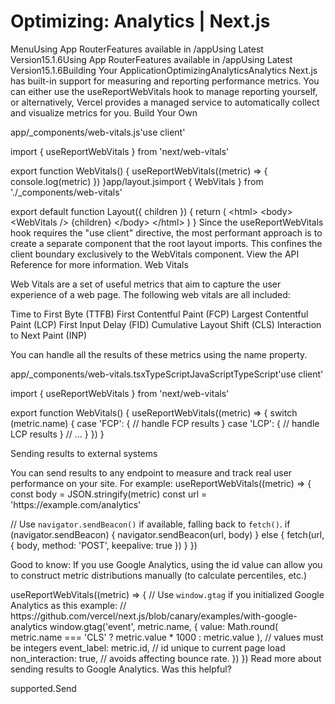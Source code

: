 # Optimizing: Analytics | Next.js

<p>MenuUsing App RouterFeatures available in /appUsing Latest Version15.1.6Using App RouterFeatures available in /appUsing Latest Version15.1.6Building Your ApplicationOptimizingAnalyticsAnalytics
Next.js has built-in support for measuring and reporting performance metrics. You can either use the useReportWebVitals hook to manage reporting yourself, or alternatively, Vercel provides a managed service to automatically collect and visualize metrics for you.
Build Your Own</p>
<p>app/_components/web-vitals.js'use client'</p>
<p>import { useReportWebVitals } from 'next/web-vitals'</p>
<p>export function WebVitals() {
useReportWebVitals((metric) =&gt; {
console.log(metric)
})
}app/layout.jsimport { WebVitals } from './_components/web-vitals'</p>
<p>export default function Layout({ children }) {
return (
&lt;html&gt;
&lt;body&gt;
&lt;WebVitals /&gt;
{children}
&lt;/body&gt;
&lt;/html&gt;
)
}
Since the useReportWebVitals hook requires the &quot;use client&quot; directive, the most performant approach is to create a separate component that the root layout imports. This confines the client boundary exclusively to the WebVitals component.
View the API Reference for more information.
Web Vitals</p>
<p>Web Vitals are a set of useful metrics that aim to capture the user
experience of a web page. The following web vitals are all included:</p>
<p>Time to First Byte (TTFB)
First Contentful Paint (FCP)
Largest Contentful Paint (LCP)
First Input Delay (FID)
Cumulative Layout Shift (CLS)
Interaction to Next Paint (INP)</p>
<p>You can handle all the results of these metrics using the name property.</p>
<p>app/_components/web-vitals.tsxTypeScriptJavaScriptTypeScript'use client'</p>
<p>import { useReportWebVitals } from 'next/web-vitals'</p>
<p>export function WebVitals() {
useReportWebVitals((metric) =&gt; {
switch (metric.name) {
case 'FCP': {
// handle FCP results
}
case 'LCP': {
// handle LCP results
}
// ...
}
})
}</p>
<p>Sending results to external systems</p>
<p>You can send results to any endpoint to measure and track
real user performance on your site. For example:
useReportWebVitals((metric) =&gt; {
const body = JSON.stringify(metric)
const url = 'https://example.com/analytics'</p>
<p>// Use <code>navigator.sendBeacon()</code> if available, falling back to <code>fetch()</code>.
if (navigator.sendBeacon) {
navigator.sendBeacon(url, body)
} else {
fetch(url, { body, method: 'POST', keepalive: true })
}
})</p>
<p>Good to know: If you use Google Analytics, using the
id value can allow you to construct metric distributions manually (to calculate percentiles,
etc.)</p>
<p>useReportWebVitals((metric) =&gt; {
// Use <code>window.gtag</code> if you initialized Google Analytics as this example:
// https://github.com/vercel/next.js/blob/canary/examples/with-google-analytics
window.gtag('event', metric.name, {
value: Math.round(
metric.name === 'CLS' ? metric.value * 1000 : metric.value
), // values must be integers
event_label: metric.id, // id unique to current page load
non_interaction: true, // avoids affecting bounce rate.
})
})
Read more about sending results to Google Analytics.
Was this helpful?</p>
<p>supported.Send</p>
